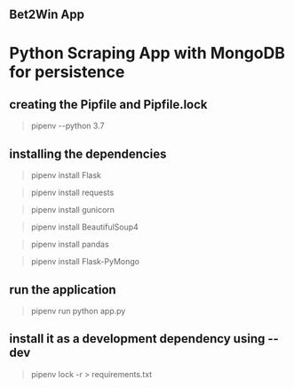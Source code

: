 ## Bet2Win App
# Python Scraping App with MongoDB for persistence

## creating the Pipfile and Pipfile.lock
> pipenv --python 3.7

## installing the dependencies
> pipenv install Flask

> pipenv install requests

> pipenv install gunicorn

> pipenv install BeautifulSoup4

> pipenv install pandas

> pipenv install Flask-PyMongo

## run the application
> pipenv run python app.py

## install it as a development dependency using --dev
> pipenv lock -r > requirements.txt
